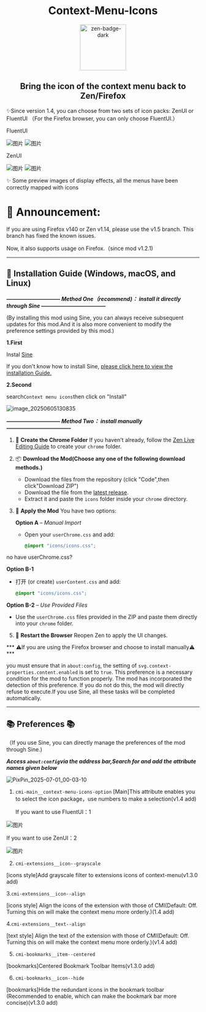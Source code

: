 <h1 align="center">Context-Menu-Icons</h1>
<div align="center">
    <a href="https://zen-browser.app/">
        <img width="120" alt="zen-badge-dark" src="https://github.com/user-attachments/assets/d6ab3ddf-6630-4062-92d0-22497d2a3f9a" />
    </a>
</div>

<h2 align="center">Bring the icon of the context menu back to Zen/Firefox</h2>

✨Since version 1.4, you can choose from two sets of icon packs: ZenUI or FluentUI （For the Firefox browser, you can only choose FluentUI.）

FluentUI

![图片](https://github.com/user-attachments/assets/9ab97b1a-8fc7-4b79-b06d-e6249accf0c4)
![图片](https://github.com/user-attachments/assets/8bf05d10-8154-4af9-b41f-f17b1201f74c)

ZenUI

![图片](https://github.com/user-attachments/assets/0fac45f8-81ae-43fc-948f-cfe750749725)
![图片](https://github.com/user-attachments/assets/9e4a9492-4318-4f86-83b9-e95d69bf0fea)


✨ Some preview images of display effects, all the menus have been correctly mapped with icons

# 🚀 Announcement:

If you are using Firefox v140 or Zen v1.14, please use the v1.5 branch. This branch has fixed the known issues.

Now, it also supports usage on Firefox.（since mod v1.2.1)

---

## 🔖 **Installation Guide** (Windows, macOS, and Linux)
***—————————— Method One（recommend)： install it directly through Sine ————————————***

(By installing this mod using Sine, you can always receive subsequent updates for this mod.And it is also more convenient to modify the preference settings provided by this mod.)

**1.First**

Instal [Sine](https://github.com/CosmoCreeper/Sine)

If you don't know how to install Sine, [please click here to view the installation Guide.](https://github.com/CosmoCreeper/Sine#%EF%B8%8F-installation)
       
**2.Second**

search`Context menu icons`then click on "Install"
   
![image_20250605130835](https://github.com/user-attachments/assets/bfcefded-71e2-45bc-9aef-0f8c4c47c1d7)

***—————————— Method Two： install manually ————————————***
1. 📁 **Create the Chrome Folder**
   If you haven't already, follow the [Zen Live Editing Guide](https://docs.zen-browser.app/guides/live-editing) to create your `chrome` folder.

2. 📦 **Download the Mod(Choose any one of the following download methods.)**
   - Download the files from the repository (click "Code",then click"Download ZIP")
   - Download the file from the [latest release](https://github.com/1247343406/context-menu-icons-for-Zen/releases).
   - Extract it and paste the `icons` folder inside your `chrome` directory.

4. 🧩 **Apply the Mod**
   You have two options:

   **Option A** – *Manual Import*
   - Open your `userChrome.css` and add:
     ```css
     @import "icons/icons.css";
     ```
  no have userChrome.css?
  
  **Option B-1**
   - 打开 (or create) `userContent.css` and add:
     ```css
     @import "icons/icons.css";
     ```
   **Option B-2** – *Use Provided Files*
   - Use the `userChrome.css`  files provided in the ZIP and paste them directly into your `chrome` folder.

5. 🔄 **Restart the Browser**
   Reopen Zen to apply the UI changes.


*** ⚠️If you are using the Firefox browser and choose to install manually⚠️  ***

you must ensure that in `about:config`, the setting of `svg.context-properties.content.enabled` is set to `true`. This preference is a necessary condition for the mod to function properly. The mod has incorporated the detection of this preference. If you do not do this, the mod will directly refuse to execute.If you use Sine, all these tasks will be completed automatically.


---


## 📚 Preferences 📚

（If you use Sine, you can directly manage the preferences of the mod through Sine.)

***Access `about:config`via the address bar,Search for and add the attribute names given below***

![PixPin_2025-07-01_00-03-10](https://github.com/user-attachments/assets/af8fbe28-e9f0-4b01-ad9e-9d0f5db288e9)


1. `cmi-main__context-menu-icons-option`
[Main]This attribute enables you to select the icon package，use numbers to make a selection(v1.4 add)

    If you want to use FluentUI：1

   
![图片](https://github.com/user-attachments/assets/b28b9cd5-6fad-421e-81bd-0b73a7bba6df)


   If you want to use ZenUI：2
    
![图片](https://github.com/user-attachments/assets/d26a2174-8862-46b5-94fe-56c2f7d30aa9)


2. `cmi-extensions__icon--grayscale`

[icons style]Add grayscale filter to extensions icons of context-menu(v1.3.0 add)

3.`cmi-extensions__icon--align`

[icons style] Align the icons of the extension with those of CMI(Default: Off. Turning this on will make the context menu more orderly.)(1.4 add)

4.`cmi-extensions__text--align`

[text style] Align the text of the extension with those of CMI(Default: Off. Turning this on will make the context menu more orderly.)(v1.4 add)


5. `cmi-bookmarks__item--centered`

[bookmarks]Centered Bookmark Toolbar Items(v1.3.0 add)

6. `cmi-bookmarks__icon--hide`

[bookmarks]Hide the redundant icons in the bookmark toolbar (Recommended to enable, which can make the bookmark bar more concise)(v1.3.0 add)
